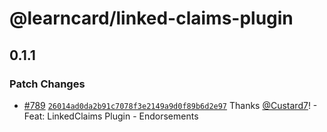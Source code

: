 # @learncard/linked-claims-plugin

## 0.1.1

### Patch Changes

-   [#789](https://github.com/learningeconomy/LearnCard/pull/789) [`26014ad0da2b91c7078f3e2149a9d0f89b6d2e97`](https://github.com/learningeconomy/LearnCard/commit/26014ad0da2b91c7078f3e2149a9d0f89b6d2e97) Thanks [@Custard7](https://github.com/Custard7)! - Feat: LinkedClaims Plugin - Endorsements
